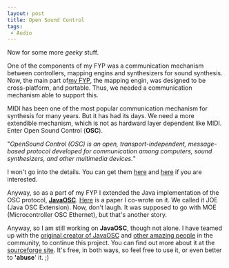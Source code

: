 ```yaml
---
layout: post
title: Open Sound Control
tags:
 - Audio
---
```


Now for some more _geeky_ stuff.

One of the components of my FYP was a communication mechanism between controllers, mapping engins and synthesizers for sound synthesis. Now, the main part of[my FYP][0], the mapping engin, was designed to be cross-platform, and portable. Thus, we needed a communication mechanism able to support this.

MIDI has been one of the most popular communication mechanism for synthesis for many years. But it has had its days. We need a more extendible mechanism, which is not as hardward layer dependent like MIDI. Enter Open Sound Control (**OSC**).

"_OpenSound Control (OSC) is an open, transport-independent, message-based protocol developed for communication among computers, sound synthesizers, and other multimedia devices._"

I won't go into the details. You can get them [here][1] and [here][2] if you are interested.

Anyway, so as a part of my FYP I extended the Java implementation of the OSC protocol, **[JavaOSC][3]**. [Here][4] is a paper I co-wrote on it. We called it JOE (Java OSC Extension). Now, don't laugh. It was supposed to go with MOE (Microcontroller OSC Ethernet), but that's another story.

Anyway, so I am still working on **JavaOSC**, though not alone. I have teamed up with the [original creator of JavaOSC][5] and [other amazing people][6] in the community, to continue this project. You can find out more about it at the [sourceforge site][7]. It's free, in both ways, so feel free to use it, or even better to **'abuse**' it. ;)


[0]: http://chinpen.net/blog/fyp-blues-and-greens/
[1]: http://cnmat.berkeley.edu/OpenSoundControl/
[2]: http://en.wikipedia.org/wiki/OpenSound_Control
[3]: http://www.illposed.com/software/javaosc.html
[4]: http://web.singnet.com.sg/~chinpen/josc.pdf
[5]: http://www.illposed.com/aboutus/
[6]: http://www.iua.upf.es/~mkalten/
[7]: http://sourceforge.net/projects/javaosc
